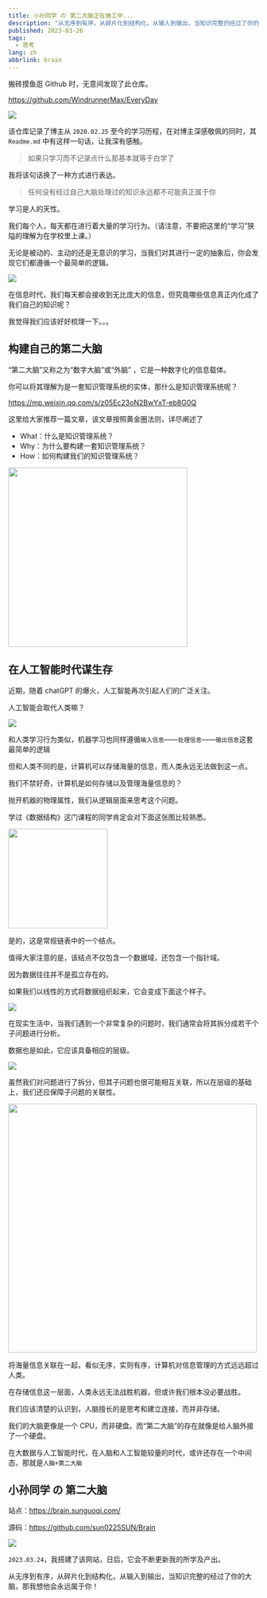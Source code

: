 ```yaml
---
title: 小孙同学 の 第二大脑正在施工中...
description: "从无序到有序，从碎片化到结构化，从输入到输出，当知识完整的经过了你的大脑，那我想他会永远属于你！"
published: 2023-03-26
tags:
  - 思考
lang: zh
abbrlink: brain
---
```


搬砖摸鱼逛 Github 时，无意间发现了此仓库。

https://github.com/WindrunnerMax/EveryDay

![](https://assets.guoqi.dev/images/202311250059760.webp)

该仓库记录了博主从 `2020.02.25` 至今的学习历程，在对博主深感敬佩的同时，其 `Readme.md` 中有这样一句话，让我深有感触。

> 如果只学习而不记录点什么那基本就等于白学了

我将该句话换了一种方式进行表达。

> 任何没有经过自己大脑处理过的知识永远都不可能真正属于你

学习是人的天性。

我们每个人，每天都在进行着大量的学习行为。（请注意，不要把这里的“学习”狭隘的理解为在学校里上课。）

无论是被动的、主动的还是无意识的学习，当我们对其进行一定的抽象后，你会发现它们都遵循一个最简单的逻辑。

![](https://assets.guoqi.dev/images/202311250100850.webp)

在信息时代，我们每天都会接收到无比庞大的信息，但究竟哪些信息真正内化成了我们自己的知识呢？

我觉得我们应该好好梳理一下。。。

## 构建自己的第二大脑

“第二大脑”又称之为“数字大脑”或“外脑” ，它是一种数字化的信息载体。

你可以将其理解为是一套知识管理系统的实体，那什么是知识管理系统呢？

https://mp.weixin.qq.com/s/z05Ec23oN2BwYxT-eb8G0Q

这里给大家推荐一篇文章，该文章按照黄金圈法则，详尽阐述了

- What：什么是知识管理系统？
- Why：为什么要构建一套知识管理系统？
- How：如何构建我们的知识管理系统？

<img width="360" src="https://assets.guoqi.dev/images/202311250109543.webp" />

## 在人工智能时代谋生存

近期，随着 chatGPT 的爆火，人工智能再次引起人们的广泛关注。

人工智能会取代人类嘛？

![](https://assets.guoqi.dev/images/202311250112211.webp)

和人类学习行为类似，机器学习也同样遵循`输入信息`——`处理信息`——`输出信息`这套最简单的逻辑

但和人类不同的是，计算机可以存储海量的信息，而人类永远无法做到这一点。

我们不禁好奇，计算机是如何存储以及管理海量信息的？

抛开机器的物理属性，我们从逻辑层面来思考这个问题。

学过《数据结构》这门课程的同学肯定会对下面这张图比较熟悉。

<img width="200" src="https://assets.guoqi.dev/images/202311250101788.webp"/>

是的，这是常规链表中的一个结点。

值得大家注意的是，该结点不仅包含一个数据域，还包含一个指针域。

因为数据往往并不是孤立存在的。

如果我们以线性的方式将数据组织起来，它会变成下面这个样子。

![](https://assets.guoqi.dev/images/202311250102444.webp)

在现实生活中，当我们遇到一个非常复杂的问题时，我们通常会将其拆分成若干个子问题进行分析。

数据也是如此，它应该具备相应的层级。

![](https://assets.guoqi.dev/images/202311250109107.webp)

虽然我们对问题进行了拆分，但其子问题也很可能相互关联，所以在层级的基础上，我们还应保障子问题的关联性。

<img width="500" src="https://assets.guoqi.dev/images/202311250113437.webp"/>

将海量信息关联在一起，看似无序，实则有序，计算机对信息管理的方式远远超过人类。

在存储信息这一层面，人类永远无法战胜机器，但或许我们根本没必要战胜。

我们应该清楚的认识到，人脑擅长的是思考和建立连接，而并非存储。

我们的大脑更像是一个 CPU，而非硬盘。而“第二大脑”的存在就像是给人脑外接了一个硬盘。

在大数据与人工智能时代，在人脑和人工智能较量的时代，或许还存在一个中间态，那就是`人脑+第二大脑`

## 小孙同学 の 第二大脑

站点：https://brain.sunguoqi.com/

源码：https://github.com/sun0225SUN/Brain

![](https://assets.guoqi.dev/images/202311250103611.webp)

`2023.03.24`，我搭建了该网站，日后，它会不断更新我的所学及产出。

从无序到有序，从碎片化到结构化，从输入到输出，当知识完整的经过了你的大脑，那我想他会永远属于你！
